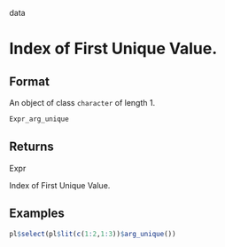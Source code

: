 data

# Index of First Unique Value.

## Format

An object of class `character` of length 1.

```r
Expr_arg_unique
```

## Returns

Expr

Index of First Unique Value.

## Examples

```r
pl$select(pl$lit(c(1:2,1:3))$arg_unique())
```